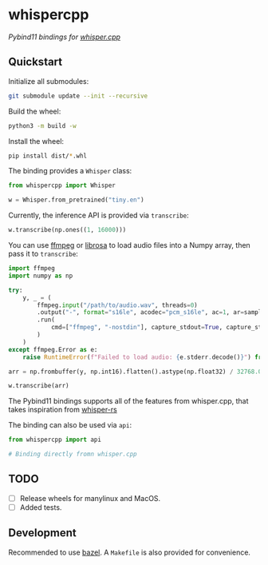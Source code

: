 # whispercpp

_Pybind11 bindings for
[whisper.cpp](https://github.com/ggerganov/whisper.cpp.git)_

## Quickstart

Initialize all submodules:

```bash
git submodule update --init --recursive
```

Build the wheel:

```bash
python3 -m build -w
```

Install the wheel:

```bash
pip install dist/*.whl
```

The binding provides a `Whisper` class:

```python
from whispercpp import Whisper

w = Whisper.from_pretrained("tiny.en")
```

Currently, the inference API is provided via `transcribe`:

```python
w.transcribe(np.ones((1, 16000)))
```

You can use [ffmpeg](https://github.com/kkroening/ffmpeg-python) or
[librosa](https://librosa.org/doc/main/index.html) to load audio files into a
Numpy array, then pass it to `transcribe`:

```python
import ffmpeg
import numpy as np

try:
    y, _ = (
        ffmpeg.input("/path/to/audio.wav", threads=0)
        .output("-", format="s16le", acodec="pcm_s16le", ac=1, ar=sample_rate)
        .run(
            cmd=["ffmpeg", "-nostdin"], capture_stdout=True, capture_stderr=True
        )
    )
except ffmpeg.Error as e:
    raise RuntimeError(f"Failed to load audio: {e.stderr.decode()}") from e

arr = np.frombuffer(y, np.int16).flatten().astype(np.float32) / 32768.0

w.transcribe(arr)
```

The Pybind11 bindings supports all of the features from whisper.cpp, that takes
inspiration from [whisper-rs](https://github.com/tazz4843/whisper-rs)

The binding can also be used via `api`:

```python
from whispercpp import api

# Binding directly fromn whisper.cpp
```

## TODO

- [ ] Release wheels for manylinux and MacOS.
- [ ] Added tests.

## Development

Recommended to use [bazel](https://bazel.build/). A `Makefile` is also provided
for convenience.
